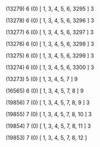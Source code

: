 (13279) 6 (0) [ 1, 3, 4, 5, 6, 3295 ] 3 


(13278) 6 (0) [ 1, 3, 4, 5, 6, 3296 ] 3 


(13277) 6 (0) [ 1, 3, 4, 5, 6, 3297 ] 3 


(13276) 6 (0) [ 1, 3, 4, 5, 6, 3298 ] 3 


(13275) 6 (0) [ 1, 3, 4, 5, 6, 3299 ] 3 


(13274) 6 (0) [ 1, 3, 4, 5, 6, 3300 ] 3 


(13273) 5 (0) [ 1, 3, 4, 5, 7 ] 9 


(16565) 6 (0) [ 1, 3, 4, 5, 7, 8 ] 9 


(19856) 7 (0) [ 1, 3, 4, 5, 7, 8, 9 ] 3 


(19855) 7 (0) [ 1, 3, 4, 5, 7, 8, 10 ] 3 


(19854) 7 (0) [ 1, 3, 4, 5, 7, 8, 11 ] 3 


(19853) 7 (0) [ 1, 3, 4, 5, 7, 8, 12 ]  

